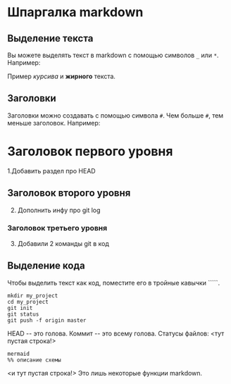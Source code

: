 # Шпаргалка markdown

## Выделение текста

Вы можете выделять текст в markdown с помощью символов `_` или `*`. Например:

Пример _курсива_ и **жирного** текста.

## Заголовки

Заголовки можно создавать с помощью символа `#`. Чем больше `#`, тем меньше заголовок. Например:

# Заголовок первого уровня

1.Добавить раздел про HEAD
## Заголовок второго уровня
2. Дополнить инфу про git log
### Заголовок третьего уровня
3. Добавили 2 команды git в код

## Выделение кода

Чтобы выделить текст как код, поместите его в тройные кавычки `````. 

```
mkdir my_project
cd my_project
git init
git status
git push -f origin master
```

HEAD -- это голова.
Коммит -- это всему голова.
Статусы файлов:
<тут пустая строка!>

```
mermaid
%% описание схемы
```
<и тут пустая строка!>
Это лишь некоторые функции markdown.